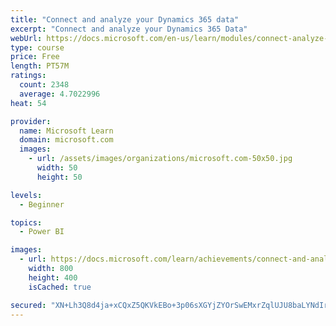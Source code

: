 ```yaml
---
title: "Connect and analyze your Dynamics 365 data​"
excerpt: "Connect and analyze your Dynamics 365 Data​"
webUrl: https://docs.microsoft.com/en-us/learn/modules/connect-analyze-dynamics-365-data/
type: course
price: Free
length: PT57M
ratings:
  count: 2348
  average: 4.7022996
heat: 54

provider:
  name: Microsoft Learn
  domain: microsoft.com
  images:
    - url: /assets/images/organizations/microsoft.com-50x50.jpg
      width: 50
      height: 50

levels:
  - Beginner

topics:
  - Power BI

images:
  - url: https://docs.microsoft.com/learn/achievements/connect-and-analyze-your-microsoft-dynamics-365-data-social.png
    width: 800
    height: 400
    isCached: true

secured: "XN+Lh3Q8d4ja+xCQxZ5QKVkEBo+3p06sXGYjZYOrSwEMxrZqlUJU8baLYNdIr8H0fCbHHPb7dQKf5OazvG/YLo86h/2j23uJukKhzz7CBQDckczdct/vqlbCj0xYQgH/6JShSnKh2GO3K23PRO9eHXWC3y+y5/9j30B0zoEe8TdQN3P9dVhbixUQNY+3twl4aSR2ETrGQYWBwZbQxhIXWjJCx3bYMbI50nXfID/EPR2k0vJiR1MGAdHte29WNsRDZ/iyQOtVqn6oTFJZFiEeb4mCrxgmAj3RGKqBjyPRb8o44hiti10fAZRqg6YQEJMiS1r8P3HR3/l2pud48zPnUvcXGMLIayvIK9vvdeWF6VaVJtCXO9h+4uKjdR4E3ESQFQQKheavQZxC5I/CRY14ENGu0rPnoSWp3i1nDW2LaJs=;PtOb5MjOkU6fNps4V4Y15w=="
---
```


